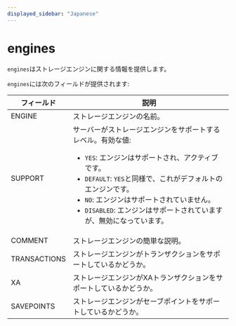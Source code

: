```yaml
---
displayed_sidebar: "Japanese"
---
```


# engines

`engines`はストレージエンジンに関する情報を提供します。

`engines`には次のフィールドが提供されます:

| **フィールド** | **説明**                                                    |
| -------------- | ------------------------------------------------------------ |
| ENGINE         | ストレージエンジンの名前。                                   |
| SUPPORT        | サーバーがストレージエンジンをサポートするレベル。有効な値:<ul><li>`YES`: エンジンはサポートされ、アクティブです。</li><li>`DEFAULT`: `YES`と同様で、これがデフォルトのエンジンです。</li><li>`NO`: エンジンはサポートされていません。</li><li>`DISABLED`: エンジンはサポートされていますが、無効になっています。</li></ul> |
| COMMENT        | ストレージエンジンの簡単な説明。                             |
| TRANSACTIONS   | ストレージエンジンがトランザクションをサポートしているかどうか。 |
| XA             | ストレージエンジンがXAトランザクションをサポートしているかどうか。 |
| SAVEPOINTS     | ストレージエンジンがセーブポイントをサポートしているかどうか。 |